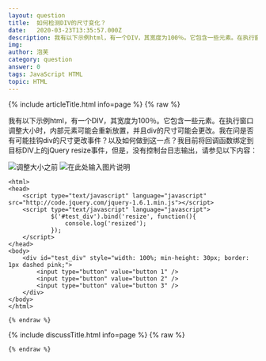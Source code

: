 ```yaml
---
layout: question
title:  如何检测DIV的尺寸变化？
date:   2020-03-23T13:35:57.000Z
description: 我有以下示例html，有一个DIV，其宽度为100％。它包含一些元素。在执行窗口调整大小时，内部元素可能会重新放置，并且div的尺寸可能会更改。我在问是否...
img: 
author: 泡芙
category: question
answer: 0
tags: JavaScript HTML
topic: HTML
---
```

<div class="article-root">
  <div class="article">
    {% include articleTitle.html info=page %}
    {% raw %}
    <div class="article-content"><p><font style="vertical-align: inherit;"><font style="vertical-align: inherit;">我有以下示例html，有一个DIV，其宽度为100％。</font><font style="vertical-align: inherit;">它包含一些元素。</font><font style="vertical-align: inherit;">在执行窗口调整大小时，内部元素可能会重新放置，并且div的尺寸可能会更改。</font><font style="vertical-align: inherit;">我在问是否有可能挂钩div的尺寸更改事件？</font><font style="vertical-align: inherit;">以及如何做到这一点？</font><font style="vertical-align: inherit;">我目前将回调函数绑定到目标DIV上的jQuery resize事件，但是，没有控制台日志输出，请参见以下内容：</font></font></p>

<p><img src="https://www.samyoc.com//uploads/users/24021/images/thumbnails/1584970429988.png" data-src="https://www.samyoc.com//uploads/users/24021/images/1584970429988.png" alt="调整大小之前">
<img src="https://www.samyoc.com//uploads/users/24021/images/thumbnails/1584970429990.png" data-src="https://www.samyoc.com//uploads/users/24021/images/1584970429990.png" alt="在此处输入图片说明"></p>

<pre><code>&lt;html&gt;<font></font>
&lt;head&gt;<font></font>
    &lt;script type="text/javascript" language="javascript" src="http://code.jquery.com/jquery-1.6.1.min.js"&gt;&lt;/script&gt;<font></font>
    &lt;script type="text/javascript" language="javascript"&gt;<font></font>
            $('#test_div').bind('resize', function(){<font></font>
                console.log('resized');<font></font>
            });<font></font>
    &lt;/script&gt;<font></font>
&lt;/head&gt;<font></font>
&lt;body&gt;<font></font>
    &lt;div id="test_div" style="width: 100%; min-height: 30px; border: 1px dashed pink;"&gt;<font></font>
        &lt;input type="button" value="button 1" /&gt;<font></font>
        &lt;input type="button" value="button 2" /&gt;<font></font>
        &lt;input type="button" value="button 3" /&gt;<font></font>
    &lt;/div&gt;<font></font>
&lt;/body&gt;<font></font>
&lt;/html&gt;<font></font>
</code></pre></div>
    {% endraw %}
  </div>

  <div class="discuss-wrapper">
    {% include discussTitle.html info=page %}
    {% raw %}
    
    {% endraw %}
  </div>
<div>
